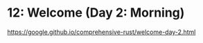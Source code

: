 # 12: Welcome (Day 2: Morning)

https://google.github.io/comprehensive-rust/welcome-day-2.html

<!-- MarkdownTOC -->

<!-- /MarkdownTOC -->
